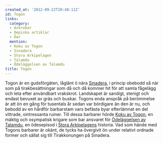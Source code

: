 ```yaml
---
created_at: '2012-09-22T20:48:11Z'
id: Togon
links:
  category:
  - Avkrokar
  - Oepiska artiklar
  - Öar
  mention:
  - Koku av Togon
  - Sinadera
  - Stora Arkipelagen
  - Talamdu
  - Ödeläggelsen av Talamdu
title: Togon
---
```


Togon är en gudsförgäten, låglänt ö nära [Sinadera], i princip obebodd så när som på
tirakbesättningar som då och då kommer hit för att samla fågelägg och leta efter användbart
vrakskrot. Landskapet är sandigt, stenigt och endast bevuxet av gräs och buskar. Togons enda anspråk
på berömmelse är att ön en gång för tusentals år sedan var bördigare än den är nu, och bebodd av en
hårdför barbarstam vars befästa byar efterlämnat en del vittrade, ointressanta ruiner. Till dessa
barbarer hörde [Koku av Togon], en mäktig och osympatisk krigare som bar ansvaret för [Ödeläggelsen
av][] [Talamdu], en ödesepisod i [Stora Arkipelagens] historia. Vad som hände med Togons barbarer är
okänt, de tycks ha övergivit ön under relativt ordnade former och sällat sig till Tirakkonungen på
Sinadera.

  [Sinadera]: Sinadera
  [Koku av Togon]: Koku_av_Togon
  [Ödeläggelsen av]: Ödeläggelsen_av_Talamdu
  [Talamdu]: Talamdu
  [Stora Arkipelagens]: Stora_Arkipelagen